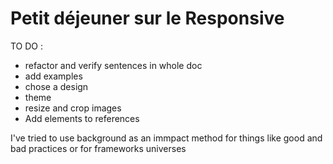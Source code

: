 # Petit déjeuner sur le Responsive

TO DO :

* refactor and verify sentences in whole doc
* add examples
* chose a design
* theme
* resize and crop images
* Add elements to references

I've tried to use background as an immpact method for things like good and bad practices or for frameworks universes